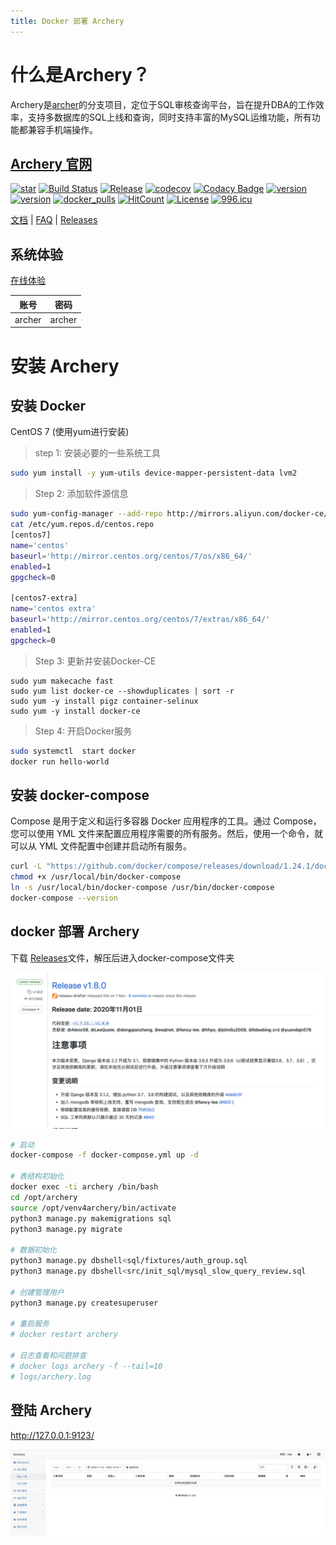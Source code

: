 ```yaml
---
title: Docker 部署 Archery
---
```


# 什么是Archery？

Archery是[archer](https://github.com/jly8866/archer)的分支项目，定位于SQL审核查询平台，旨在提升DBA的工作效率，支持多数据库的SQL上线和查询，同时支持丰富的MySQL运维功能，所有功能都兼容手机端操作。

## [Archery 官网](https://archerydms.com/)

[![star](https://camo.githubusercontent.com/cd15d499f18958f241e4b3fad674ec4cc6c609db8f80d8d21ee1527534d8666c/68747470733a2f2f67697465652e636f6d2f7274747474652f417263686572792f62616467652f737461722e7376673f7468656d653d677670)](https://gitee.com/rtttte/Archery) [![Build Status](https://camo.githubusercontent.com/55ab6c9a2f820b088e44a0f12e7c886d6c51d119be55114c8977f92158c6874a/68747470733a2f2f7472617669732d63692e6f72672f6868796f2f417263686572792e7376673f6272616e63683d6d6173746572)](https://travis-ci.org/hhyo/Archery) [![Release](https://camo.githubusercontent.com/34101a0678a8563a141d07446914ac8618f22efa35aac054fb6b521d14f7d7d8/68747470733a2f2f696d672e736869656c64732e696f2f6769746875622f72656c656173652f6868796f2f617263686572792e737667)](https://github.com/hhyo/archery/releases/) [![codecov](https://camo.githubusercontent.com/c9b1f70e174cc5dd2055574e1f6fc3c85e843d3f9af263c3cfd021d49fea73ea/68747470733a2f2f636f6465636f762e696f2f67682f6868796f2f617263686572792f6272616e63682f6d61737465722f67726170682f62616467652e737667)](https://codecov.io/gh/hhyo/archery) [![Codacy Badge](https://camo.githubusercontent.com/db59b93b6c48193bed49259ee8e69c549f0a1cc60e0947dc3ae267c1077c0d06/68747470733a2f2f6170692e636f646163792e636f6d2f70726f6a6563742f62616467652f47726164652f3934653835383765353037663435363561316561356561323166643934633332)](https://app.codacy.com/app/hhyo/Archery?utm_source=github.com&utm_medium=referral&utm_content=hhyo/Archery&utm_campaign=Badge_Grade_Dashboard) [![version](https://camo.githubusercontent.com/a66b4ae684ecc107849914cb2f06698e9608757ec65af240543cfc16b9b53c61/68747470733a2f2f696d672e736869656c64732e696f2f707970692f707976657273696f6e732f646a616e676f)](https://img.shields.io/pypi/pyversions/django/) [![version](https://camo.githubusercontent.com/f65085dd24765b7e88fa88ecea41ce71289f22b4abeb2b07ebfda219520bb022/68747470733a2f2f696d672e736869656c64732e696f2f62616467652f646a616e676f2d332e312d627269676874677265656e2e737667)](https://docs.djangoproject.com/zh-hans/3.1/) [![docker_pulls](https://camo.githubusercontent.com/9c5cac1e8430d55c93ff98a9b6bc7994ae2384f29a6917b0048edde9a77bab8e/68747470733a2f2f696d672e736869656c64732e696f2f646f636b65722f70756c6c732f6868796f2f617263686572792e737667)](https://hub.docker.com/r/hhyo/archery/) [![HitCount](https://camo.githubusercontent.com/a64dd455244b30b7e6368c6e9a53ffc850ae2b520bf9197fd01d795b0169b843/687474703a2f2f686974732e6477796c2e696f2f6868796f2f6868796f2f417263686572792e737667)](http://hits.dwyl.io/hhyo/hhyo/Archery) [![License](https://camo.githubusercontent.com/2a2157c971b7ae1deb8eb095799440551c33dcf61ea3d965d86b496a5a65df55/68747470733a2f2f696d672e736869656c64732e696f2f62616467652f4c6963656e73652d417061636865253230322e302d626c75652e737667)](http://github.com/hhyo/archery/blob/master/LICENSE) [![996.icu](https://camo.githubusercontent.com/88df9d1c7282f11e7579ce56f585ea096ddad3b44e6d3a90e59f6b2968118466/68747470733a2f2f696d672e736869656c64732e696f2f62616467652f6c696e6b2d3939362e6963752d7265642e737667)](https://996.icu/)

[文档](https://archerydms.com/) | [FAQ](https://github.com/hhyo/archery/wiki/FAQ) | [Releases](https://github.com/hhyo/archery/releases/)

## 系统体验

[在线体验](https://demo.archerydms.com/)

| 账号   | 密码   |
| ------ | ------ |
| archer | archer |

# 安装 Archery

## 安装 Docker

CentOS 7 (使用yum进行安装)

> step 1: 安装必要的一些系统工具

```bash
sudo yum install -y yum-utils device-mapper-persistent-data lvm2
```

> Step 2: 添加软件源信息

```bash
sudo yum-config-manager --add-repo http://mirrors.aliyun.com/docker-ce/linux/centos/docker-ce.repo
cat /etc/yum.repos.d/centos.repo
[centos7]
name='centos'
baseurl='http://mirror.centos.org/centos/7/os/x86_64/'
enabled=1
gpgcheck=0

[centos7-extra]
name='centos extra'
baseurl='http://mirror.centos.org/centos/7/extras/x86_64/'
enabled=1
gpgcheck=0
```

> Step 3: 更新并安装Docker-CE

```
sudo yum makecache fast
sudo yum list docker-ce --showduplicates | sort -r
sudo yum -y install pigz container-selinux
sudo yum -y install docker-ce
```

> Step 4: 开启Docker服务

```bash
sudo systemctl  start docker
docker run hello-world
```

## 安装 docker-compose

Compose 是用于定义和运行多容器 Docker 应用程序的工具。通过 Compose，您可以使用 YML 文件来配置应用程序需要的所有服务。然后，使用一个命令，就可以从 YML 文件配置中创建并启动所有服务。

```bash
curl -L "https://github.com/docker/compose/releases/download/1.24.1/docker-compose-$(uname -s)-$(uname -m)" -o /usr/local/bin/docker-compose
chmod +x /usr/local/bin/docker-compose
ln -s /usr/local/bin/docker-compose /usr/bin/docker-compose
docker-compose --version
```

## docker 部署 Archery

下载 [Releases](https://github.com/hhyo/archery/releases/)文件，解压后进入docker-compose文件夹

![](pic/archery01.png)

```bash
# 启动
docker-compose -f docker-compose.yml up -d

# 表结构初始化
docker exec -ti archery /bin/bash
cd /opt/archery
source /opt/venv4archery/bin/activate
python3 manage.py makemigrations sql
python3 manage.py migrate

# 数据初始化
python3 manage.py dbshell<sql/fixtures/auth_group.sql
python3 manage.py dbshell<src/init_sql/mysql_slow_query_review.sql

# 创建管理用户
python3 manage.py createsuperuser

# 重启服务
# docker restart archery

# 日志查看和问题排查
# docker logs archery -f --tail=10
# logs/archery.log
```

## 登陆 Archery

http://127.0.0.1:9123/

![](pic/archery02.png)
